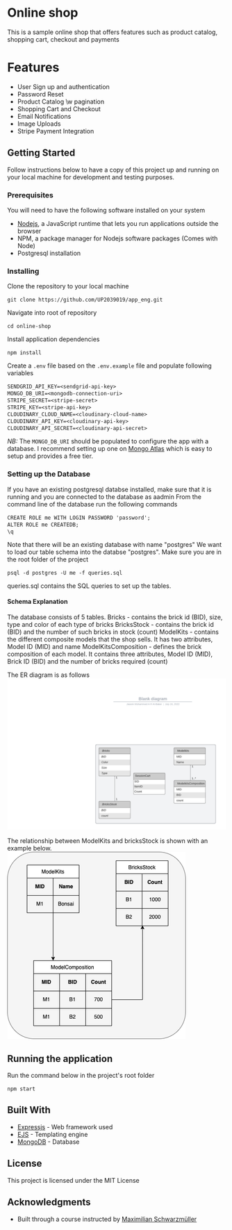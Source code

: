 # Online shop
This is a sample online shop that offers features such as product catalog, shopping cart, checkout and payments

# Features
- User Sign up and authentication
- Password Reset
- Product Catalog \w pagination
- Shopping Cart and Checkout
- Email Notifications
- Image Uploads
- Stripe Payment Integration

## Getting Started

Follow instructions below to have a copy of this project up and running on your local machine for development and testing purposes. 

### Prerequisites

You will need to have the following software installed on your system

- [Nodejs](https://nodejs.org/en/download/), a JavaScript runtime that lets you run applications outside the browser
- NPM, a package manager for Nodejs software packages (Comes with Node)
- Postgresql installation 



### Installing

Clone the repository to your local machine

```
git clone https://github.com/UP2039019/app_eng.git
```

Navigate into root of repository

```
cd online-shop
```

Install application dependencies

```
npm install
```

Create a `.env` file based on the `.env.example` file and populate following variables

```
SENDGRID_API_KEY=<sendgrid-api-key>
MONGO_DB_URI=<mongodb-connection-uri>
STRIPE_SECRET=<stripe-secret>
STRIPE_KEY=<stripe-api-key>
CLOUDINARY_CLOUD_NAME=<cloudinary-cloud-name>
CLOUDINARY_API_KEY=<cloudinary-api-key>
CLOUDINARY_API_SECRET=<cloudinary-api-secret>
```

*NB:* The `MONGO_DB_URI` should be populated to configure the app with a database. I recommend setting up one on [Mongo Atlas](https://www.mongodb.com/cloud/atlas) which is easy to setup and provides a free tier.

### Setting up the Database

If you have an existing postgresql databse installed, make sure that it is running and you are connected to the database as aadmin
From the command line of the database run the following commands
```
CREATE ROLE me WITH LOGIN PASSWORD 'password';
ALTER ROLE me CREATEDB;
\q
```

Note that there will be an existing database with name "postgres"
We want to load our table schema into the databse "postgres".
Make sure you are in the root folder of the project
```
psql -d postgres -U me -f queries.sql
```
queries.sql contains the SQL queries to set up the tables.

#### Schema Explanation

The database consists of 5 tables.
Bricks - contains the brick id (BID), size, type and color of each type of bricks
BricksStock - contains the brick id (BID) and the number of such bricks in stock (count)
ModelKits - contains the different composite models that the shop sells. It has two attributes, Model ID (MID) and name
ModelKitsComposition - defines the brick composition of each model. It contains three attributes, Model ID (MID), Brick ID (BID) and the number of bricks required (count)

The ER diagram is as follows
![ER Diagram](public/static/ERDiagram.png)

The relationship between ModelKits and bricksStock is shown with an example below.
![BricksStock](public/static/ModelKits.png)



## Running the application

Run the command below in the project's root folder
```
npm start
```

## Built With

* [Expressjs](https://expressjs.com/) - Web framework used
* [EJS](https://ejs.co) - Templating engine
* [MongoDB](https://www.mongodb.com) - Database

## License

This project is licensed under the MIT License

## Acknowledgments

* Built through a course instructed by [Maximilian Schwarzmüller](https://www.udemy.com/user/maximilian-schwarzmuller/)
